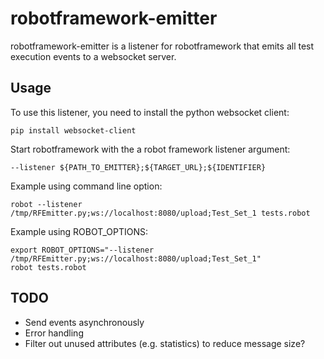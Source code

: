 # robotframework-emitter

robotframework-emitter is a listener for robotframework that emits all test execution events to a websocket server.

## Usage

To use this listener, you need to install the python websocket client:

```
pip install websocket-client
```

Start robotframework with the a robot framework listener argument:

```
--listener ${PATH_TO_EMITTER};${TARGET_URL};${IDENTIFIER}
```

Example using command line option:

```
robot --listener /tmp/RFEmitter.py;ws://localhost:8080/upload;Test_Set_1 tests.robot
```

Example using ROBOT_OPTIONS:

```
export ROBOT_OPTIONS="--listener /tmp/RFEmitter.py;ws://localhost:8080/upload;Test_Set_1"
robot tests.robot
```

## TODO

- Send events asynchronously
- Error handling
- Filter out unused attributes (e.g. statistics) to reduce message size?
